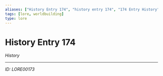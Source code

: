 ```yaml
---
aliases: ["History Entry 174", "history entry 174", "174 Entry History"]
tags: [lore, worldbuilding]
type: lore
---
```


# History Entry 174

*History*

---
*ID: LORE00173*
